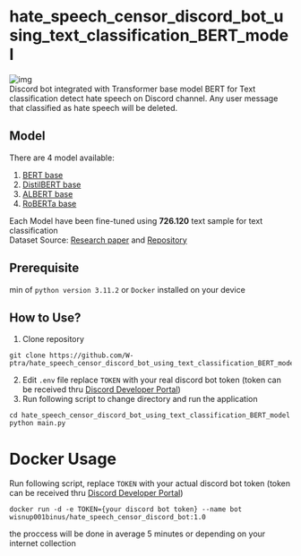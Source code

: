 # hate_speech_censor_discord_bot_using_text_classification_BERT_model
![img](https://drive.google.com/uc?export=view&id=16kJCIRHLISAEROuRtgPGk20SA78eonYG)  
Discord bot integrated with Transformer base model BERT for Text classification detect hate speech on Discord channel. Any user message that classified as hate speech will be deleted.  
## Model  
There are 4 model available:  
1. [BERT base](https://huggingface.co/wisnu001binus/hate_speech_detection_BERTbase)
2. [DistilBERT base](https://huggingface.co/wisnu001binus/hate_speech_detection_DistilBERTbase)
3. [ALBERT base](https://huggingface.co/wisnu001binus/hate_speech_detection_ALBERTbase)
4. [RoBERTa base](https://huggingface.co/wisnu001binus/hate_speech_detection_RoBERTabase)
  
Each Model have been fine-tuned using **726.120** text sample for text classification  
Dataset Source: [Research paper](https://www.sciencedirect.com/science/article/pii/S2352340922010356) and [Repository](https://data.mendeley.com/datasets/9sxpkmm8xn/1)
## Prerequisite
min of ``python version 3.11.2`` or ``Docker`` installed  on your device 
## How to Use?
1. Clone repository  
```
git clone https://github.com/W-ptra/hate_speech_censor_discord_bot_using_text_classification_BERT_model.git
```  
2. Edit ``.env`` file replace ``TOKEN`` with your real discord bot token  (token can be received thru [Discord Developer Portal](https://www.bing.com/ck/a?!&&p=ebee8242a8cac48dJmltdHM9MTcyODQzMjAwMCZpZ3VpZD0zYjI0MmFhYi0yY2U5LTZkMjktMmRhYy0zZmI4MmRlODZjODEmaW5zaWQ9NTE5NQ&ptn=3&ver=2&hsh=3&fclid=3b242aab-2ce9-6d29-2dac-3fb82de86c81&psq=discord+developer+portal&u=a1aHR0cHM6Ly9kaXNjb3JkLmNvbS9kZXZlbG9wZXJz&ntb=1))
3. Run following script to change directory and run the application
```
cd hate_speech_censor_discord_bot_using_text_classification_BERT_model
python main.py
```

# Docker Usage
Run following script, replace ``TOKEN`` with your actual discord bot token (token can be received thru [Discord Developer Portal](https://www.bing.com/ck/a?!&&p=ebee8242a8cac48dJmltdHM9MTcyODQzMjAwMCZpZ3VpZD0zYjI0MmFhYi0yY2U5LTZkMjktMmRhYy0zZmI4MmRlODZjODEmaW5zaWQ9NTE5NQ&ptn=3&ver=2&hsh=3&fclid=3b242aab-2ce9-6d29-2dac-3fb82de86c81&psq=discord+developer+portal&u=a1aHR0cHM6Ly9kaXNjb3JkLmNvbS9kZXZlbG9wZXJz&ntb=1))
```
docker run -d -e TOKEN={your discord bot token} --name bot wisnup001binus/hate_speech_censor_discord_bot:1.0
```
the proccess will be done in average 5 minutes or depending on your internet collection
